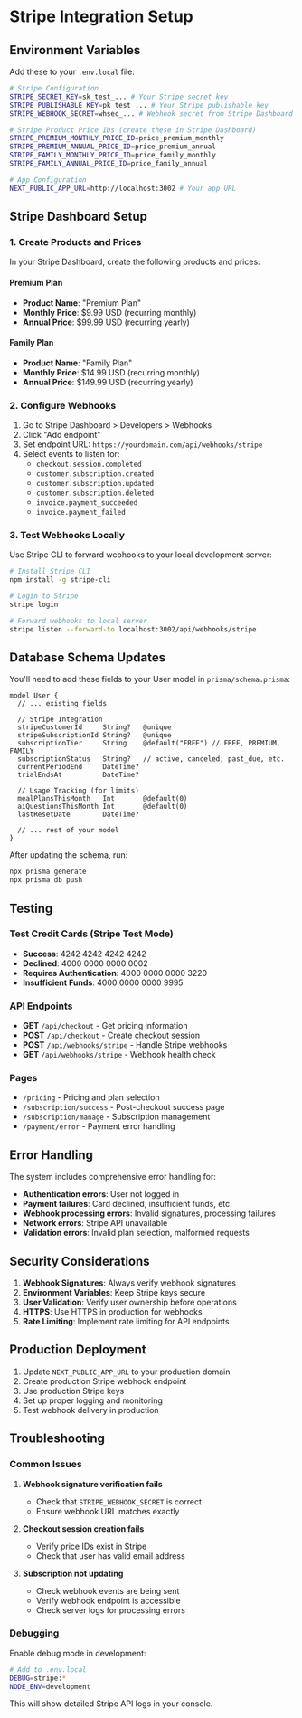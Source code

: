 # Stripe Integration Setup

## Environment Variables

Add these to your `.env.local` file:

```bash
# Stripe Configuration
STRIPE_SECRET_KEY=sk_test_... # Your Stripe secret key
STRIPE_PUBLISHABLE_KEY=pk_test_... # Your Stripe publishable key
STRIPE_WEBHOOK_SECRET=whsec_... # Webhook secret from Stripe Dashboard

# Stripe Product Price IDs (create these in Stripe Dashboard)
STRIPE_PREMIUM_MONTHLY_PRICE_ID=price_premium_monthly
STRIPE_PREMIUM_ANNUAL_PRICE_ID=price_premium_annual
STRIPE_FAMILY_MONTHLY_PRICE_ID=price_family_monthly
STRIPE_FAMILY_ANNUAL_PRICE_ID=price_family_annual

# App Configuration
NEXT_PUBLIC_APP_URL=http://localhost:3002 # Your app URL
```

## Stripe Dashboard Setup

### 1. Create Products and Prices

In your Stripe Dashboard, create the following products and prices:

#### Premium Plan
- **Product Name**: "Premium Plan"
- **Monthly Price**: $9.99 USD (recurring monthly)
- **Annual Price**: $99.99 USD (recurring yearly)

#### Family Plan
- **Product Name**: "Family Plan"
- **Monthly Price**: $14.99 USD (recurring monthly)
- **Annual Price**: $149.99 USD (recurring yearly)

### 2. Configure Webhooks

1. Go to Stripe Dashboard > Developers > Webhooks
2. Click "Add endpoint"
3. Set endpoint URL: `https://yourdomain.com/api/webhooks/stripe`
4. Select events to listen for:
   - `checkout.session.completed`
   - `customer.subscription.created`
   - `customer.subscription.updated`
   - `customer.subscription.deleted`
   - `invoice.payment_succeeded`
   - `invoice.payment_failed`

### 3. Test Webhooks Locally

Use Stripe CLI to forward webhooks to your local development server:

```bash
# Install Stripe CLI
npm install -g stripe-cli

# Login to Stripe
stripe login

# Forward webhooks to local server
stripe listen --forward-to localhost:3002/api/webhooks/stripe
```

## Database Schema Updates

You'll need to add these fields to your User model in `prisma/schema.prisma`:

```prisma
model User {
  // ... existing fields

  // Stripe Integration
  stripeCustomerId     String?   @unique
  stripeSubscriptionId String?   @unique
  subscriptionTier     String    @default("FREE") // FREE, PREMIUM, FAMILY
  subscriptionStatus   String?   // active, canceled, past_due, etc.
  currentPeriodEnd     DateTime?
  trialEndsAt          DateTime?

  // Usage Tracking (for limits)
  mealPlansThisMonth   Int       @default(0)
  aiQuestionsThisMonth Int       @default(0)
  lastResetDate        DateTime?

  // ... rest of your model
}
```

After updating the schema, run:

```bash
npx prisma generate
npx prisma db push
```

## Testing

### Test Credit Cards (Stripe Test Mode)

- **Success**: 4242 4242 4242 4242
- **Declined**: 4000 0000 0000 0002
- **Requires Authentication**: 4000 0000 0000 3220
- **Insufficient Funds**: 4000 0000 0000 9995

### API Endpoints

- **GET** `/api/checkout` - Get pricing information
- **POST** `/api/checkout` - Create checkout session
- **POST** `/api/webhooks/stripe` - Handle Stripe webhooks
- **GET** `/api/webhooks/stripe` - Webhook health check

### Pages

- `/pricing` - Pricing and plan selection
- `/subscription/success` - Post-checkout success page
- `/subscription/manage` - Subscription management
- `/payment/error` - Payment error handling

## Error Handling

The system includes comprehensive error handling for:

- **Authentication errors**: User not logged in
- **Payment failures**: Card declined, insufficient funds, etc.
- **Webhook processing errors**: Invalid signatures, processing failures
- **Network errors**: Stripe API unavailable
- **Validation errors**: Invalid plan selection, malformed requests

## Security Considerations

1. **Webhook Signatures**: Always verify webhook signatures
2. **Environment Variables**: Keep Stripe keys secure
3. **User Validation**: Verify user ownership before operations
4. **HTTPS**: Use HTTPS in production for webhooks
5. **Rate Limiting**: Implement rate limiting for API endpoints

## Production Deployment

1. Update `NEXT_PUBLIC_APP_URL` to your production domain
2. Create production Stripe webhook endpoint
3. Use production Stripe keys
4. Set up proper logging and monitoring
5. Test webhook delivery in production

## Troubleshooting

### Common Issues

1. **Webhook signature verification fails**
   - Check that `STRIPE_WEBHOOK_SECRET` is correct
   - Ensure webhook URL matches exactly

2. **Checkout session creation fails**
   - Verify price IDs exist in Stripe
   - Check that user has valid email address

3. **Subscription not updating**
   - Check webhook events are being sent
   - Verify webhook endpoint is accessible
   - Check server logs for processing errors

### Debugging

Enable debug mode in development:

```bash
# Add to .env.local
DEBUG=stripe:*
NODE_ENV=development
```

This will show detailed Stripe API logs in your console.